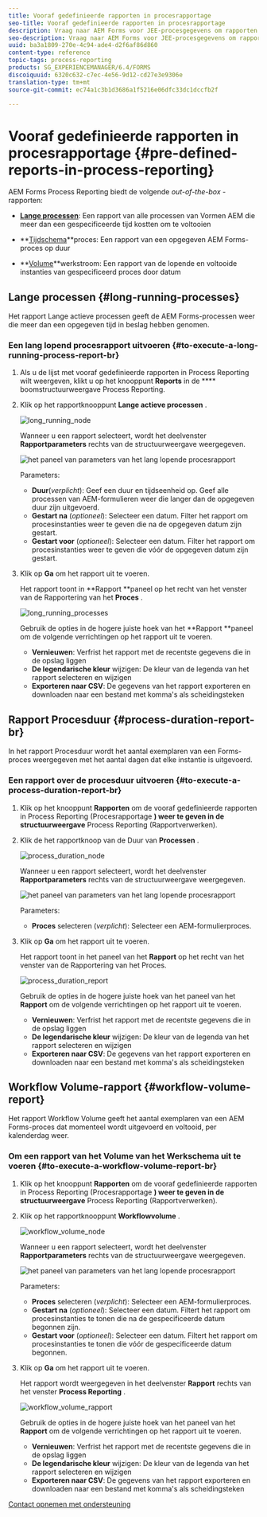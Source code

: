 ```yaml
---
title: Vooraf gedefinieerde rapporten in procesrapportage
seo-title: Vooraf gedefinieerde rapporten in procesrapportage
description: Vraag naar AEM Forms voor JEE-procesgegevens om rapporten te maken over langdurige processen, procesduur en workflowvolume
seo-description: Vraag naar AEM Forms voor JEE-procesgegevens om rapporten te maken over langdurige processen, procesduur en workflowvolume
uuid: ba3a1809-270e-4c94-ade4-d2f6af86d860
content-type: reference
topic-tags: process-reporting
products: SG_EXPERIENCEMANAGER/6.4/FORMS
discoiquuid: 6320c632-c7ec-4e56-9d12-cd27e3e9306e
translation-type: tm+mt
source-git-commit: ec74a1c3b1d3686a1f5216e06dfc33dc1dccfb2f

---
```



# Vooraf gedefinieerde rapporten in procesrapportage {#pre-defined-reports-in-process-reporting}

AEM Forms Process Reporting biedt de volgende *out-of-the-box* -rapporten:

* **[Lange processen](/help/forms/using/process-reporting/pre-defined-reports-in-process-reporting.md#p-long-running-processes-p)**: Een rapport van alle processen van Vormen AEM die meer dan een gespecificeerde tijd kostten om te voltooien

* **[Tijdschema](/help/forms/using/process-reporting/pre-defined-reports-in-process-reporting.md#p-process-duration-report-br-p)**proces: Een rapport van een opgegeven AEM Forms-proces op duur

* **[Volume](/help/forms/using/process-reporting/pre-defined-reports-in-process-reporting.md#p-workflow-volume-report-p)**werkstroom: Een rapport van de lopende en voltooide instanties van gespecificeerd proces door datum

## Lange processen {#long-running-processes}

Het rapport Lange actieve processen geeft de AEM Forms-processen weer die meer dan een opgegeven tijd in beslag hebben genomen.

### Een lang lopend procesrapport uitvoeren {#to-execute-a-long-running-process-report-br}

1. Als u de lijst met vooraf gedefinieerde rapporten in Process Reporting wilt weergeven, klikt u op het knooppunt **Reports** in de **** boomstructuurweergave Process Reporting.
1. Klik op het rapportknooppunt **Lange actieve processen** .

   ![long_running_node](assets/long_running_node.png)

   Wanneer u een rapport selecteert, wordt het deelvenster **Rapportparameters** rechts van de structuurweergave weergegeven.

   ![het paneel van parameters van het lang lopende procesrapport](assets/report_parameters_panel.png)

   Parameters:

   * **Duur**(*verplicht*): Geef een duur en tijdseenheid op. Geef alle processen van AEM-formulieren weer die langer dan de opgegeven duur zijn uitgevoerd.
   * **Gestart na** (*optioneel*): Selecteer een datum. Filter het rapport om procesinstanties weer te geven die na de opgegeven datum zijn gestart.
   * **Gestart voor** (*optioneel*): Selecteer een datum. Filter het rapport om procesinstanties weer te geven die vóór de opgegeven datum zijn gestart.

1. Klik op **Ga** om het rapport uit te voeren.

   Het rapport toont in **Rapport **paneel op het recht van het venster van de Rapportering van het **Proces** .

   ![long_running_processes](assets/long_running_processes.png)

   Gebruik de opties in de hogere juiste hoek van het **Rapport **paneel om de volgende verrichtingen op het rapport uit te voeren.

   * **Vernieuwen**: Verfrist het rapport met de recentste gegevens die in de opslag liggen
   * **De legendarische kleur** wijzigen: De kleur van de legenda van het rapport selecteren en wijzigen
   * **Exporteren naar CSV**: De gegevens van het rapport exporteren en downloaden naar een bestand met komma&#39;s als scheidingsteken

## Rapport Procesduur {#process-duration-report-br}

In het rapport Procesduur wordt het aantal exemplaren van een Forms-proces weergegeven met het aantal dagen dat elke instantie is uitgevoerd.

### Een rapport over de procesduur uitvoeren {#to-execute-a-process-duration-report-br}

1. Klik op het knooppunt **Rapporten** om de vooraf gedefinieerde rapporten in Process Reporting (Procesrapportage **) weer te geven in de structuurweergave** Process Reporting (Rapportverwerken).
1. Klik de het rapportknoop van de Duur van **Processen** .

   ![process_duration_node](assets/process_duration_node.png)

   Wanneer u een rapport selecteert, wordt het deelvenster **Rapportparameters** rechts van de structuurweergave weergegeven.

   ![het paneel van parameters van het lang lopende procesrapport](assets/process_duration_params.png)

   Parameters:

   * **Proces** selecteren (*verplicht*): Selecteer een AEM-formulierproces.

1. Klik op **Ga** om het rapport uit te voeren.

   Het rapport toont in het paneel van het **Rapport** op het recht van het venster van de Rapportering van het Proces.

   ![process_duration_report](assets/process_duration_report.png)

   Gebruik de opties in de hogere juiste hoek van het paneel van het **Rapport** om de volgende verrichtingen op het rapport uit te voeren.

   * **Vernieuwen**: Verfrist het rapport met de recentste gegevens die in de opslag liggen
   * **De legendarische kleur** wijzigen: De kleur van de legenda van het rapport selecteren en wijzigen
   * **Exporteren naar CSV**: De gegevens van het rapport exporteren en downloaden naar een bestand met komma&#39;s als scheidingsteken

## Workflow Volume-rapport {#workflow-volume-report}

Het rapport Workflow Volume geeft het aantal exemplaren van een AEM Forms-proces dat momenteel wordt uitgevoerd en voltooid, per kalenderdag weer.

### Om een rapport van het Volume van het Werkschema uit te voeren {#to-execute-a-workflow-volume-report-br}

1. Klik op het knooppunt **Rapporten** om de vooraf gedefinieerde rapporten in Process Reporting (Procesrapportage **) weer te geven in de structuurweergave** Process Reporting (Rapportverwerken).
1. Klik op het rapportknooppunt **Workflowvolume** .

   ![workflow_volume_node](assets/workflow_volume_node.png)

   Wanneer u een rapport selecteert, wordt het deelvenster **Rapportparameters** rechts van de structuurweergave weergegeven.

   ![het paneel van parameters van het lang lopende procesrapport](assets/workflow_volume_params.png)

   Parameters:

   * **Proces** selecteren (*verplicht*): Selecteer een AEM-formulierproces.
   * **Gestart na** (*optioneel*): Selecteer een datum. Filtert het rapport om procesinstanties te tonen die na de gespecificeerde datum begonnen zijn.
   * **Gestart voor** (*optioneel*): Selecteer een datum. Filtert het rapport om procesinstanties te tonen die vóór de gespecificeerde datum begonnen.

1. Klik op **Ga** om het rapport uit te voeren.

   Het rapport wordt weergegeven in het deelvenster **Rapport** rechts van het venster **Process Reporting** .

   ![workflow_volume_rapport](assets/workflow_volume_report.png)

   Gebruik de opties in de hogere juiste hoek van het paneel van het **Rapport** om de volgende verrichtingen op het rapport uit te voeren.

   * **Vernieuwen**: Verfrist het rapport met de recentste gegevens die in de opslag liggen
   * **De legendarische kleur** wijzigen: De kleur van de legenda van het rapport selecteren en wijzigen
   * **Exporteren naar CSV**: De gegevens van het rapport exporteren en downloaden naar een bestand met komma&#39;s als scheidingsteken

[Contact opnemen met ondersteuning](https://www.adobe.com/account/sign-in.supportportal.html)
